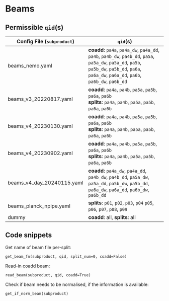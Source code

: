 # Beams

## Permissible `qid`(s)
| Config File (`subproduct`) | `qid`(s) |
| ----------- | -------- |
| beams_nemo.yaml|  __coadd__: `pa4a`, `pa4a_dw`, `pa4a_dd`, `pa4b`, `pa4b_dw`, `pa4b_dd`, `pa5a`, `pa5a_dw`, `pa5a_dd`, `pa5b`, `pa5b_dw`, `pa5b_dd`, `pa6a`, `pa6a_dw`, `pa6a_dd`, `pa6b`, `pa6b_dw`, `pa6b_dd` |
| beams_v3_20220817.yaml|  __coadd__: `pa4a`, `pa4b`, `pa5a`, `pa5b`, `pa6a`, `pa6b` <br>   __splits__: `pa4a`, `pa4b`, `pa5a`, `pa5b`, `pa6a`, `pa6b`|
| beams_v4_20230130.yaml |    __coadd__: `pa4a`, `pa4b`, `pa5a`, `pa5b`, `pa6a`, `pa6b` <br>   __splits__: `pa4a`, `pa4b`, `pa5a`, `pa5b`, `pa6a`, `pa6b` <br>    |
| beams_v4_20230902.yaml |    __coadd__: `pa4a`, `pa4b`, `pa5a`, `pa5b`, `pa6a`, `pa6b` <br>   __splits__: `pa4a`, `pa4b`, `pa5a`, `pa5b`, `pa6a`, `pa6b` <br>    |
| beams_v4_day_20240115.yaml|   __coadd__: `pa4a_dw`, `pa4a_dd`, `pa4b_dw`, `pa4b_dd`, `pa5a_dw`, `pa5a_dd`, `pa5b_dw`, `pa5b_dd`, `pa6a_dw`, `pa6a_dd`, `pa6b_dw`, `pa6b_dd`|     
| beams_planck_npipe.yaml|   __splits__: `p01`, `p02`, `p03`, `p04` `p05`, `p06`, `p07`, `p08`, `p09`
| dummy |    __coadd__: all,  __splits__: all   |

## Code snippets


Get name of beam file per-split:
```
get_beam_fn(subproduct, qid, split_num=0, coadd=False)
```

Read-in coadd beam: 
```
read_beam(subproduct, qid, coadd=True)
```

Check if beam needs to be normalised, if the information is available: 
```
get_if_norm_beam(subproduct)
```
